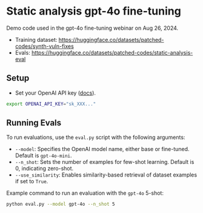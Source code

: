 # Static analysis gpt-4o fine-tuning


Demo code used in the gpt-4o fine-tuning webinar on Aug 26, 2024.

- Training dataset: https://huggingface.co/datasets/patched-codes/synth-vuln-fixes
- Evals: https://huggingface.co/datasets/patched-codes/static-analysis-eval

## Setup

- Set your OpenAI API key ([docs](https://platform.openai.com/docs/quickstart)).

```bash
export OPENAI_API_KEY="sk_XXX..."
```


## Running Evals

To run evaluations, use the `eval.py` script with the following arguments:

- `--model`: Specifies the OpenAI model name, either base or fine-tuned. Default is `gpt-4o-mini`.
- `--n_shot`: Sets the number of examples for few-shot learning. Default is 0, indicating zero-shot.
- `--use_similarity`: Enables similarity-based retrieval of dataset examples if set to `True`.

Example command to run an evaluation with the `gpt-4o` 5-shot:

```bash
python eval.py --model gpt-4o --n_shot 5
```

